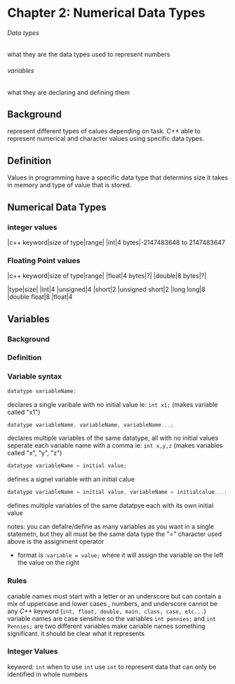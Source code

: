 # Chapter 2: Numerical Data Types
###### Data types
what they are
the data types used to represent numbers


###### variables
what they are 
declaring and defining them
## Background
represent different types of calues depending on task. *C++* able to represent numerical and character values using specific data types.
## Definition
Values in programming have a specific data type that determins size it takes in memory and type of value that is stored.

## Numerical Data Types
### integer values
|c++ keyword|size of type|range|
|int|4 bytes|-2147483648 to 2147483647
### Floating Point values
|c++ keyword|size of type|range|
|float|4 bytes|?|
|double|8 bytes|?|

|type|size|
|int|4
|unsigned|4
|short|2
|unsigned short|2
|long long|8
|double float|8
|float|4

## Variables
### Background
### Definition


### Variable syntax
```c++
datatype variableName;
```
declares a single varibale with no initial value
ie: `int x1;` (makes variable called "x1")

```c++
datatype variableName, variableName, variableName...;
```
declares multiple variables of the same datatype, all with no initial values
seperate each variable name with a comma
ie: `int x,y,z` (makes variables called "x", "y", "z")

```c++
datatype variableName = initial value;
```
defines a signel variable with an initial calue

```c++
datatype variableName = initial value, variableName = initialcalue...;
```
defines multiple variables of the same datatpye each with its own initial value

notes:
you can defalre/define as many variables as you want in a single statemetn, but they all must be the same data type
the "=" character used above is the assignment operator
- format is :`variable = value;` where it will assign the variable on the left the value on the right


### Rules
cariable names must start with a letter or an underscore but can contain a mix of uppercase and lower cases , numbers, and underscore
cannot be any *C++* keyword (`int, float, double, main, class, case, etc...`)
variable names are case sensitive
so the variables `int pennies;` and `int Pennies;` are two different variables
make cariable names something significant. it should be clear what it represents

### Integer Values
keyword: `int`
when to use `int`
use `int` to represent data that can only be identified in whole numbers
